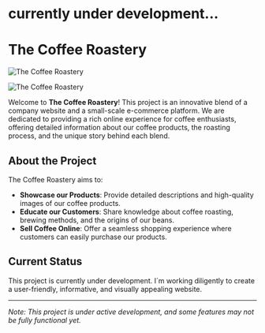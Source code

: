 # currently under development...

# The Coffee Roastery

![The Coffee Roastery](https://res.cloudinary.com/dkgoszhfr/image/upload/v1717544872/vmziyaocw8gjqtbejkab.png)

![The Coffee Roastery](https://res.cloudinary.com/dkgoszhfr/image/upload/v1717544870/uowkytgenc8p1ks6nwo3.png)

Welcome to **The Coffee Roastery**! This project is an innovative blend of a company website and a small-scale e-commerce platform. We are dedicated to providing a rich online experience for coffee enthusiasts, offering detailed information about our coffee products, the roasting process, and the unique story behind each blend.

## About the Project

The Coffee Roastery aims to:

- **Showcase our Products**: Provide detailed descriptions and high-quality images of our coffee products.
- **Educate our Customers**: Share knowledge about coffee roasting, brewing methods, and the origins of our beans.
- **Sell Coffee Online**: Offer a seamless shopping experience where customers can easily purchase our products.

## Current Status

This project is currently under development. I´m working diligently to create a user-friendly, informative, and visually appealing website.

---

*Note: This project is under active development, and some features may not be fully functional yet.*
